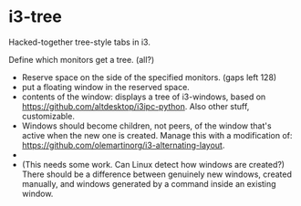 # i3-tree
Hacked-together tree-style tabs in i3. 

Define which monitors get a tree. (all?)

- Reserve space on the side of the specified monitors. (gaps left 128)
- put a floating window in the reserved space.
- contents of the window: displays a tree of i3-windows, based on https://github.com/altdesktop/i3ipc-python. Also other stuff, customizable.
- Windows should become children, not peers, of the window that's active when the new one is created. Manage this with a modification of: https://github.com/olemartinorg/i3-alternating-layout. 
- 
- (This needs some work. Can Linux detect how windows are created?) There should be a difference between genuinely new windows, created manually, and windows generated by a command inside an existing window. 
